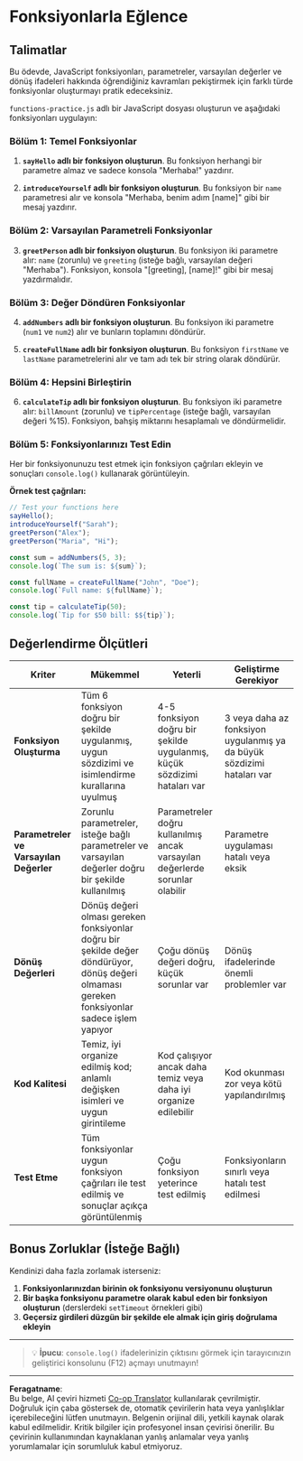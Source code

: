 <!--
CO_OP_TRANSLATOR_METADATA:
{
  "original_hash": "8328f58f4593b4671656ff8f4b2edbd9",
  "translation_date": "2025-10-22T23:45:01+00:00",
  "source_file": "2-js-basics/2-functions-methods/assignment.md",
  "language_code": "tr"
}
-->
# Fonksiyonlarla Eğlence

## Talimatlar

Bu ödevde, JavaScript fonksiyonları, parametreler, varsayılan değerler ve dönüş ifadeleri hakkında öğrendiğiniz kavramları pekiştirmek için farklı türde fonksiyonlar oluşturmayı pratik edeceksiniz.

`functions-practice.js` adlı bir JavaScript dosyası oluşturun ve aşağıdaki fonksiyonları uygulayın:

### Bölüm 1: Temel Fonksiyonlar
1. **`sayHello` adlı bir fonksiyon oluşturun**. Bu fonksiyon herhangi bir parametre almaz ve sadece konsola "Merhaba!" yazdırır.

2. **`introduceYourself` adlı bir fonksiyon oluşturun**. Bu fonksiyon bir `name` parametresi alır ve konsola "Merhaba, benim adım [name]" gibi bir mesaj yazdırır.

### Bölüm 2: Varsayılan Parametreli Fonksiyonlar
3. **`greetPerson` adlı bir fonksiyon oluşturun**. Bu fonksiyon iki parametre alır: `name` (zorunlu) ve `greeting` (isteğe bağlı, varsayılan değeri "Merhaba"). Fonksiyon, konsola "[greeting], [name]!" gibi bir mesaj yazdırmalıdır.

### Bölüm 3: Değer Döndüren Fonksiyonlar
4. **`addNumbers` adlı bir fonksiyon oluşturun**. Bu fonksiyon iki parametre (`num1` ve `num2`) alır ve bunların toplamını döndürür.

5. **`createFullName` adlı bir fonksiyon oluşturun**. Bu fonksiyon `firstName` ve `lastName` parametrelerini alır ve tam adı tek bir string olarak döndürür.

### Bölüm 4: Hepsini Birleştirin
6. **`calculateTip` adlı bir fonksiyon oluşturun**. Bu fonksiyon iki parametre alır: `billAmount` (zorunlu) ve `tipPercentage` (isteğe bağlı, varsayılan değeri %15). Fonksiyon, bahşiş miktarını hesaplamalı ve döndürmelidir.

### Bölüm 5: Fonksiyonlarınızı Test Edin
Her bir fonksiyonunuzu test etmek için fonksiyon çağrıları ekleyin ve sonuçları `console.log()` kullanarak görüntüleyin.

**Örnek test çağrıları:**
```javascript
// Test your functions here
sayHello();
introduceYourself("Sarah");
greetPerson("Alex");
greetPerson("Maria", "Hi");

const sum = addNumbers(5, 3);
console.log(`The sum is: ${sum}`);

const fullName = createFullName("John", "Doe");
console.log(`Full name: ${fullName}`);

const tip = calculateTip(50);
console.log(`Tip for $50 bill: $${tip}`);
```

## Değerlendirme Ölçütleri

| Kriter | Mükemmel | Yeterli | Geliştirme Gerekiyor |
| ------ | -------- | ------- | -------------------- |
| **Fonksiyon Oluşturma** | Tüm 6 fonksiyon doğru bir şekilde uygulanmış, uygun sözdizimi ve isimlendirme kurallarına uyulmuş | 4-5 fonksiyon doğru bir şekilde uygulanmış, küçük sözdizimi hataları var | 3 veya daha az fonksiyon uygulanmış ya da büyük sözdizimi hataları var |
| **Parametreler ve Varsayılan Değerler** | Zorunlu parametreler, isteğe bağlı parametreler ve varsayılan değerler doğru bir şekilde kullanılmış | Parametreler doğru kullanılmış ancak varsayılan değerlerde sorunlar olabilir | Parametre uygulaması hatalı veya eksik |
| **Dönüş Değerleri** | Dönüş değeri olması gereken fonksiyonlar doğru bir şekilde değer döndürüyor, dönüş değeri olmaması gereken fonksiyonlar sadece işlem yapıyor | Çoğu dönüş değeri doğru, küçük sorunlar var | Dönüş ifadelerinde önemli problemler var |
| **Kod Kalitesi** | Temiz, iyi organize edilmiş kod; anlamlı değişken isimleri ve uygun girintileme | Kod çalışıyor ancak daha temiz veya daha iyi organize edilebilir | Kod okunması zor veya kötü yapılandırılmış |
| **Test Etme** | Tüm fonksiyonlar uygun fonksiyon çağrıları ile test edilmiş ve sonuçlar açıkça görüntülenmiş | Çoğu fonksiyon yeterince test edilmiş | Fonksiyonların sınırlı veya hatalı test edilmesi |

## Bonus Zorluklar (İsteğe Bağlı)

Kendinizi daha fazla zorlamak isterseniz:

1. **Fonksiyonlarınızdan birinin ok fonksiyonu versiyonunu oluşturun**
2. **Bir başka fonksiyonu parametre olarak kabul eden bir fonksiyon oluşturun** (derslerdeki `setTimeout` örnekleri gibi)
3. **Geçersiz girdileri düzgün bir şekilde ele almak için giriş doğrulama ekleyin**

---

> 💡 **İpucu**: `console.log()` ifadelerinizin çıktısını görmek için tarayıcınızın geliştirici konsolunu (F12) açmayı unutmayın!

---

**Feragatname**:  
Bu belge, AI çeviri hizmeti [Co-op Translator](https://github.com/Azure/co-op-translator) kullanılarak çevrilmiştir. Doğruluk için çaba göstersek de, otomatik çevirilerin hata veya yanlışlıklar içerebileceğini lütfen unutmayın. Belgenin orijinal dili, yetkili kaynak olarak kabul edilmelidir. Kritik bilgiler için profesyonel insan çevirisi önerilir. Bu çevirinin kullanımından kaynaklanan yanlış anlamalar veya yanlış yorumlamalar için sorumluluk kabul etmiyoruz.